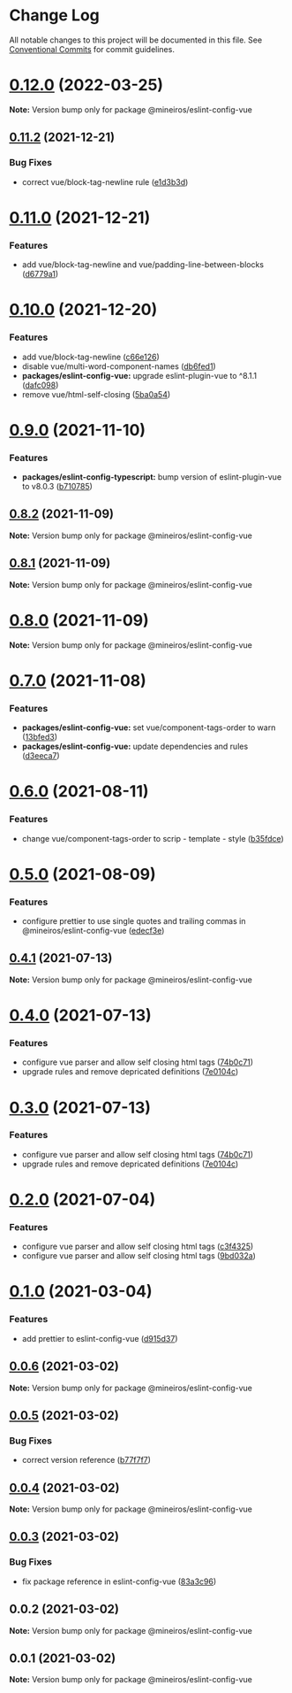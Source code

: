 # Change Log

All notable changes to this project will be documented in this file.
See [Conventional Commits](https://conventionalcommits.org) for commit guidelines.

# [0.12.0](https://github.com/mineiros-io/eslint-config/compare/v0.11.2...v0.12.0) (2022-03-25)

**Note:** Version bump only for package @mineiros/eslint-config-vue





## [0.11.2](https://github.com/mineiros-io/eslint-config/compare/v0.11.1...v0.11.2) (2021-12-21)


### Bug Fixes

* correct vue/block-tag-newline rule ([e1d3b3d](https://github.com/mineiros-io/eslint-config/commit/e1d3b3d02524c0bb1a09861684087e7510d5b410))





# [0.11.0](https://github.com/mineiros-io/eslint-config/compare/v0.10.0...v0.11.0) (2021-12-21)


### Features

* add vue/block-tag-newline and vue/padding-line-between-blocks ([d6779a1](https://github.com/mineiros-io/eslint-config/commit/d6779a1fb7603b364df072ba8ef853cf6be27e25))





# [0.10.0](https://github.com/mineiros-io/eslint-config/compare/v0.9.0...v0.10.0) (2021-12-20)


### Features

* add vue/block-tag-newline ([c66e126](https://github.com/mineiros-io/eslint-config/commit/c66e12684c5724c60ce1125c41ef8ba4fc1857a1))
* disable vue/multi-word-component-names ([db6fed1](https://github.com/mineiros-io/eslint-config/commit/db6fed184347b7336841238ab77c3f9da09ea71a))
* **packages/eslint-config-vue:** upgrade eslint-plugin-vue to ^8.1.1 ([dafc098](https://github.com/mineiros-io/eslint-config/commit/dafc098d097116baac0adf7f98a46f2143a9503a))
* remove vue/html-self-closing ([5ba0a54](https://github.com/mineiros-io/eslint-config/commit/5ba0a54abce12ccfe651b3a31f3ab1d3f25e9687))





# [0.9.0](https://github.com/mineiros-io/eslint-config/compare/v0.8.2...v0.9.0) (2021-11-10)


### Features

* **packages/eslint-config-typescript:** bump version of eslint-plugin-vue to v8.0.3 ([b710785](https://github.com/mineiros-io/eslint-config/commit/b7107854403660ead819a0cf74f3d0984bc5d754))





## [0.8.2](https://github.com/mineiros-io/eslint-config/compare/v0.8.1...v0.8.2) (2021-11-09)

**Note:** Version bump only for package @mineiros/eslint-config-vue





## [0.8.1](https://github.com/mineiros-io/eslint-config/compare/v0.8.0...v0.8.1) (2021-11-09)

**Note:** Version bump only for package @mineiros/eslint-config-vue





# [0.8.0](https://github.com/mineiros-io/eslint-config/compare/v0.7.0...v0.8.0) (2021-11-09)

**Note:** Version bump only for package @mineiros/eslint-config-vue





# [0.7.0](https://github.com/mineiros-io/eslint-config/compare/v0.6.0...v0.7.0) (2021-11-08)


### Features

* **packages/eslint-config-vue:** set vue/component-tags-order to warn ([13bfed3](https://github.com/mineiros-io/eslint-config/commit/13bfed3ca1d2dc1155766307dc461730ca98b6cc))
* **packages/eslint-config-vue:** update dependencies and rules ([d3eeca7](https://github.com/mineiros-io/eslint-config/commit/d3eeca77652c2759400716e87123c40bc01c10f0))





# [0.6.0](https://github.com/mineiros-io/eslint-config/compare/v0.5.0...v0.6.0) (2021-08-11)


### Features

* change vue/component-tags-order to scrip - template - style ([b35fdce](https://github.com/mineiros-io/eslint-config/commit/b35fdce91ca874b7fd1a969005e31553bd09b59c))





# [0.5.0](https://github.com/mineiros-io/eslint-config/compare/v0.4.1...v0.5.0) (2021-08-09)


### Features

* configure prettier to use single quotes and trailing commas in @mineiros/eslint-config-vue ([edecf3e](https://github.com/mineiros-io/eslint-config/commit/edecf3e5e7ed48373ccaf6ac3e03172e7234618a))





## [0.4.1](https://github.com/mineiros-io/eslint-config/compare/v0.4.0...v0.4.1) (2021-07-13)

**Note:** Version bump only for package @mineiros/eslint-config-vue





# [0.4.0](https://github.com/mineiros-io/eslint-config/compare/v0.1.0...v0.4.0) (2021-07-13)


### Features

* configure vue parser and allow self closing html tags ([74b0c71](https://github.com/mineiros-io/eslint-config/commit/74b0c713e75553b470ecdf26d532b6ae9074004b))
* upgrade rules and remove depricated definitions ([7e0104c](https://github.com/mineiros-io/eslint-config/commit/7e0104cced7bf27b33fff208d32960ddb139f27b))





# [0.3.0](https://github.com/mineiros-io/eslint-config/compare/v0.1.0...v0.3.0) (2021-07-13)


### Features

* configure vue parser and allow self closing html tags ([74b0c71](https://github.com/mineiros-io/eslint-config/commit/74b0c713e75553b470ecdf26d532b6ae9074004b))
* upgrade rules and remove depricated definitions ([7e0104c](https://github.com/mineiros-io/eslint-config/commit/7e0104cced7bf27b33fff208d32960ddb139f27b))





# [0.2.0](https://github.com/mineiros-io/eslint-config/compare/v0.1.0...v0.2.0) (2021-07-04)


### Features

* configure vue parser and allow self closing html tags ([c3f4325](https://github.com/mineiros-io/eslint-config/commit/c3f4325b8edf84d99b907ad2a87c14102a583f14))
* configure vue parser and allow self closing html tags ([9bd032a](https://github.com/mineiros-io/eslint-config/commit/9bd032ae3c30153d3dadbd20305abdda172cb636))





# [0.1.0](https://github.com/mineiros-io/eslint-config/compare/v0.0.6...v0.1.0) (2021-03-04)


### Features

* add prettier to eslint-config-vue ([d915d37](https://github.com/mineiros-io/eslint-config/commit/d915d373caace3b28bc4f937b6cb42ed49dff964))





## [0.0.6](https://github.com/mineiros-io/eslint-config/compare/v0.0.5...v0.0.6) (2021-03-02)

**Note:** Version bump only for package @mineiros/eslint-config-vue





## [0.0.5](https://github.com/mineiros-io/eslint-config/compare/v0.0.4...v0.0.5) (2021-03-02)


### Bug Fixes

* correct version reference ([b77f7f7](https://github.com/mineiros-io/eslint-config/commit/b77f7f7e3c86ffc740bae3c8f4131df45780296f))





## [0.0.4](https://github.com/mineiros-io/eslint-config/compare/v0.0.3...v0.0.4) (2021-03-02)

**Note:** Version bump only for package @mineiros/eslint-config-vue





## [0.0.3](https://github.com/mineiros-io/eslint-config/compare/v0.0.2...v0.0.3) (2021-03-02)


### Bug Fixes

* fix package reference in eslint-config-vue ([83a3c96](https://github.com/mineiros-io/eslint-config/commit/83a3c96efbee9e58b11c3d0472c0d36f110bc650))





## 0.0.2 (2021-03-02)

**Note:** Version bump only for package @mineiros/eslint-config-vue





## 0.0.1 (2021-03-02)

**Note:** Version bump only for package @mineiros/eslint-config-vue
